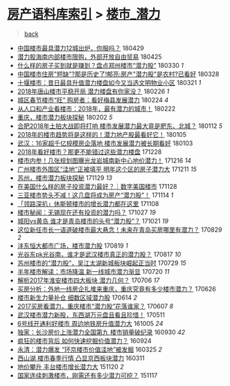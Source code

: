[房产语料库索引](../../README.md)  > [楼市_潜力](楼市_潜力.md)
====
> [back](../README.md)

- [中国楼市最具潜力12城出炉，你服吗？](http://jkwz.applinzi.com/ittc/7097499548358542353.html#%E4%B8%AD%E5%9B%BD%E6%A5%BC%E5%B8%82%E6%9C%80%E5%85%B7%E6%BD%9C%E5%8A%9B12%E5%9F%8E%E5%87%BA%E7%82%89%EF%BC%8C%E4%BD%A0%E6%9C%8D%E5%90%97%EF%BC%9F) 180429  
- [潜力股海南内部楼市限购，外部开放自由贸易](http://jkwz.applinzi.com/ittc/7095957355823105041.html#%E6%BD%9C%E5%8A%9B%E8%82%A1%E6%B5%B7%E5%8D%97%E5%86%85%E9%83%A8%E6%A5%BC%E5%B8%82%E9%99%90%E8%B4%AD%EF%BC%8C%E5%A4%96%E9%83%A8%E5%BC%80%E6%94%BE%E8%87%AA%E7%94%B1%E8%B4%B8%E6%98%93) 180425  
- [什么样的房子买到就是赚到？盘点郑州楼市“潜力股”](http://jkwz.applinzi.com/ittc/7086324917274674187.html#%E4%BB%80%E4%B9%88%E6%A0%B7%E7%9A%84%E6%88%BF%E5%AD%90%E4%B9%B0%E5%88%B0%E5%B0%B1%E6%98%AF%E8%B5%9A%E5%88%B0%EF%BC%9F%E7%9B%98%E7%82%B9%E9%83%91%E5%B7%9E%E6%A5%BC%E5%B8%82%E2%80%9C%E6%BD%9C%E5%8A%9B%E8%82%A1%E2%80%9D) 180330 *1* 
- [中国楼市住房&quot;短缺&quot;?那是历史了!郁亮:房产&quot;潜力股&quot;是农村?已看好](http://jkwz.applinzi.com/ittc/7085581610064020487.html#%E4%B8%AD%E5%9B%BD%E6%A5%BC%E5%B8%82%E4%BD%8F%E6%88%BF%26quot%3B%E7%9F%AD%E7%BC%BA%26quot%3B%3F%E9%82%A3%E6%98%AF%E5%8E%86%E5%8F%B2%E4%BA%86%21%E9%83%81%E4%BA%AE%3A%E6%88%BF%E4%BA%A7%26quot%3B%E6%BD%9C%E5%8A%9B%E8%82%A1%26quot%3B%E6%98%AF%E5%86%9C%E6%9D%91%3F%E5%B7%B2%E7%9C%8B%E5%A5%BD) 180328  
- [十堰楼市：昔日最具升值潜力楼盘如今又当选文明物业小区](http://jkwz.applinzi.com/ittc/7082926345254601738.html#%E5%8D%81%E5%A0%B0%E6%A5%BC%E5%B8%82%EF%BC%9A%E6%98%94%E6%97%A5%E6%9C%80%E5%85%B7%E5%8D%87%E5%80%BC%E6%BD%9C%E5%8A%9B%E6%A5%BC%E7%9B%98%E5%A6%82%E4%BB%8A%E5%8F%88%E5%BD%93%E9%80%89%E6%96%87%E6%98%8E%E7%89%A9%E4%B8%9A%E5%B0%8F%E5%8C%BA) 180321 *1* 
- [2018年唐山楼市平稳开局 潜力楼盘有你家没？](http://jkwz.applinzi.com/ittc/7074342659001156625.html#2018%E5%B9%B4%E5%94%90%E5%B1%B1%E6%A5%BC%E5%B8%82%E5%B9%B3%E7%A8%B3%E5%BC%80%E5%B1%80+%E6%BD%9C%E5%8A%9B%E6%A5%BC%E7%9B%98%E6%9C%89%E4%BD%A0%E5%AE%B6%E6%B2%A1%EF%BC%9F) 180226 *1* 
- [城区春节楼市“旺” 购房者：看好梅县发展潜力](http://jkwz.applinzi.com/ittc/7073582802753029127.html#%E5%9F%8E%E5%8C%BA%E6%98%A5%E8%8A%82%E6%A5%BC%E5%B8%82%E2%80%9C%E6%97%BA%E2%80%9D+%E8%B4%AD%E6%88%BF%E8%80%85%EF%BC%9A%E7%9C%8B%E5%A5%BD%E6%A2%85%E5%8E%BF%E5%8F%91%E5%B1%95%E6%BD%9C%E5%8A%9B) 180224 *4* 
- [从人口和产业看楼市：2018年，最有潜力的城市！](http://jkwz.applinzi.com/ittc/7072943982672086027.html#%E4%BB%8E%E4%BA%BA%E5%8F%A3%E5%92%8C%E4%BA%A7%E4%B8%9A%E7%9C%8B%E6%A5%BC%E5%B8%82%EF%BC%9A2018%E5%B9%B4%EF%BC%8C%E6%9C%80%E6%9C%89%E6%BD%9C%E5%8A%9B%E7%9A%84%E5%9F%8E%E5%B8%82%EF%BC%81) 180222  
- [重庆，楼市潜力板块探秘](http://jkwz.applinzi.com/ittc/7065472747562353675.html#%E9%87%8D%E5%BA%86%EF%BC%8C%E6%A5%BC%E5%B8%82%E6%BD%9C%E5%8A%9B%E6%9D%BF%E5%9D%97%E6%8E%A2%E7%A7%98) 180202 *5* 
- [合肥2018年土拍大战即将打响 楼市发展潜力最大竟是肥东、北城？](http://jkwz.applinzi.com/ittc/7057659953630675985.html#%E5%90%88%E8%82%A52018%E5%B9%B4%E5%9C%9F%E6%8B%8D%E5%A4%A7%E6%88%98%E5%8D%B3%E5%B0%86%E6%89%93%E5%93%8D+%E6%A5%BC%E5%B8%82%E5%8F%91%E5%B1%95%E6%BD%9C%E5%8A%9B%E6%9C%80%E5%A4%A7%E7%AB%9F%E6%98%AF%E8%82%A5%E4%B8%9C%E3%80%81%E5%8C%97%E5%9F%8E%EF%BC%9F) 180112 *5* 
- [2018年的楼市趋势将是这样的！潜力地产股最看好它！](http://jkwz.applinzi.com/ittc/7055217947050509323.html#2018%E5%B9%B4%E7%9A%84%E6%A5%BC%E5%B8%82%E8%B6%8B%E5%8A%BF%E5%B0%86%E6%98%AF%E8%BF%99%E6%A0%B7%E7%9A%84%EF%BC%81%E6%BD%9C%E5%8A%9B%E5%9C%B0%E4%BA%A7%E8%82%A1%E6%9C%80%E7%9C%8B%E5%A5%BD%E5%AE%83%EF%BC%81) 180105  
- [武汉：16家超千亿规模房企落地 楼市发展潜力被长期看好](http://jkwz.applinzi.com/ittc/7054399553770357777.html#%E6%AD%A6%E6%B1%89%EF%BC%9A16%E5%AE%B6%E8%B6%85%E5%8D%83%E4%BA%BF%E8%A7%84%E6%A8%A1%E6%88%BF%E4%BC%81%E8%90%BD%E5%9C%B0+%E6%A5%BC%E5%B8%82%E5%8F%91%E5%B1%95%E6%BD%9C%E5%8A%9B%E8%A2%AB%E9%95%BF%E6%9C%9F%E7%9C%8B%E5%A5%BD) 180103  
- [2018年看好楼市？那更不能错过这些潜力楼盘](http://jkwz.applinzi.com/ittc/7051909562024592400.html#2018%E5%B9%B4%E7%9C%8B%E5%A5%BD%E6%A5%BC%E5%B8%82%EF%BC%9F%E9%82%A3%E6%9B%B4%E4%B8%8D%E8%83%BD%E9%94%99%E8%BF%87%E8%BF%99%E4%BA%9B%E6%BD%9C%E5%8A%9B%E6%A5%BC%E7%9B%98) 171228  
- [楼市内参！几张规划图曝光龙岩城南新中心地价潜力！](http://jkwz.applinzi.com/ittc/7047616716010423313.html#%E6%A5%BC%E5%B8%82%E5%86%85%E5%8F%82%EF%BC%81%E5%87%A0%E5%BC%A0%E8%A7%84%E5%88%92%E5%9B%BE%E6%9B%9D%E5%85%89%E9%BE%99%E5%B2%A9%E5%9F%8E%E5%8D%97%E6%96%B0%E4%B8%AD%E5%BF%83%E5%9C%B0%E4%BB%B7%E6%BD%9C%E5%8A%9B%EF%BC%81) 171216 *14* 
- [广州楼市外围区“洼地”正被填平 明年这个区的房子潜力大](http://jkwz.applinzi.com/ittc/7045755914089399312.html#%E5%B9%BF%E5%B7%9E%E6%A5%BC%E5%B8%82%E5%A4%96%E5%9B%B4%E5%8C%BA%E2%80%9C%E6%B4%BC%E5%9C%B0%E2%80%9D%E6%AD%A3%E8%A2%AB%E5%A1%AB%E5%B9%B3+%E6%98%8E%E5%B9%B4%E8%BF%99%E4%B8%AA%E5%8C%BA%E7%9A%84%E6%88%BF%E5%AD%90%E6%BD%9C%E5%8A%9B%E5%A4%A7) 171211 *15* 
- [苏州，楼市潜力板块探秘](http://jkwz.applinzi.com/ittc/7041314228324008977.html#%E8%8B%8F%E5%B7%9E%EF%BC%8C%E6%A5%BC%E5%B8%82%E6%BD%9C%E5%8A%9B%E6%9D%BF%E5%9D%97%E6%8E%A2%E7%A7%98) 171129 *13* 
- [在美国什么样的房子投资潜力最好？｜数字美国楼市](http://jkwz.applinzi.com/ittc/7040919434695279633.html#%E5%9C%A8%E7%BE%8E%E5%9B%BD%E4%BB%80%E4%B9%88%E6%A0%B7%E7%9A%84%E6%88%BF%E5%AD%90%E6%8A%95%E8%B5%84%E6%BD%9C%E5%8A%9B%E6%9C%80%E5%A5%BD%EF%BC%9F%EF%BD%9C%E6%95%B0%E5%AD%97%E7%BE%8E%E5%9B%BD%E6%A5%BC%E5%B8%82) 171128  
- [三亚楼市势头不减！这几盘将成为房产“潜力股”！](http://jkwz.applinzi.com/ittc/7035760484811277328.html#%E4%B8%89%E4%BA%9A%E6%A5%BC%E5%B8%82%E5%8A%BF%E5%A4%B4%E4%B8%8D%E5%87%8F%EF%BC%81%E8%BF%99%E5%87%A0%E7%9B%98%E5%B0%86%E6%88%90%E4%B8%BA%E6%88%BF%E4%BA%A7%E2%80%9C%E6%BD%9C%E5%8A%9B%E8%82%A1%E2%80%9D%EF%BC%81) 171114 *1* 
- [「领路深扒」休斯顿楼市的增长潜力都在这里](http://jkwz.applinzi.com/ittc/7033619998101210128.html#%E3%80%8C%E9%A2%86%E8%B7%AF%E6%B7%B1%E6%89%92%E3%80%8D%E4%BC%91%E6%96%AF%E9%A1%BF%E6%A5%BC%E5%B8%82%E7%9A%84%E5%A2%9E%E9%95%BF%E6%BD%9C%E5%8A%9B%E9%83%BD%E5%9C%A8%E8%BF%99%E9%87%8C) 171108  
- [楼市秘闻：无锡现在还有投资的潜力吗？](http://jkwz.applinzi.com/ittc/7029076939929814032.html#%E6%A5%BC%E5%B8%82%E7%A7%98%E9%97%BB%EF%BC%9A%E6%97%A0%E9%94%A1%E7%8E%B0%E5%9C%A8%E8%BF%98%E6%9C%89%E6%8A%95%E8%B5%84%E7%9A%84%E6%BD%9C%E5%8A%9B%E5%90%97%EF%BC%9F) 171027 *19* 
- [城阳vs黄岛 谁才是青岛楼市的头号“潜力股”？](http://jkwz.applinzi.com/ittc/7026783398515966993.html#%E5%9F%8E%E9%98%B3vs%E9%BB%84%E5%B2%9B+%E8%B0%81%E6%89%8D%E6%98%AF%E9%9D%92%E5%B2%9B%E6%A5%BC%E5%B8%82%E7%9A%84%E5%A4%B4%E5%8F%B7%E2%80%9C%E6%BD%9C%E5%8A%9B%E8%82%A1%E2%80%9D%EF%BC%9F) 171021 *19* 
- [这位新任市长一语道破楼市最大悬念！未来在青岛买房哪里有潜力？](http://jkwz.applinzi.com/ittc/7007367089239884816.html#%E8%BF%99%E4%BD%8D%E6%96%B0%E4%BB%BB%E5%B8%82%E9%95%BF%E4%B8%80%E8%AF%AD%E9%81%93%E7%A0%B4%E6%A5%BC%E5%B8%82%E6%9C%80%E5%A4%A7%E6%82%AC%E5%BF%B5%EF%BC%81%E6%9C%AA%E6%9D%A5%E5%9C%A8%E9%9D%92%E5%B2%9B%E4%B9%B0%E6%88%BF%E5%93%AA%E9%87%8C%E6%9C%89%E6%BD%9C%E5%8A%9B%EF%BC%9F) 170829 *2* 
- [沣东恒大都市广场，楼市潜力股](http://jkwz.applinzi.com/ittc/7003468646301828113.html#%E6%B2%A3%E4%B8%9C%E6%81%92%E5%A4%A7%E9%83%BD%E5%B8%82%E5%B9%BF%E5%9C%BA%EF%BC%8C%E6%A5%BC%E5%B8%82%E6%BD%9C%E5%8A%9B%E8%82%A1) 170819 *1* 
- [光谷东pk光谷南，谁才是武汉楼市真正的潜力股？](http://jkwz.applinzi.com/ittc/7002683534396097553.html#%E5%85%89%E8%B0%B7%E4%B8%9Cpk%E5%85%89%E8%B0%B7%E5%8D%97%EF%BC%8C%E8%B0%81%E6%89%8D%E6%98%AF%E6%AD%A6%E6%B1%89%E6%A5%BC%E5%B8%82%E7%9C%9F%E6%AD%A3%E7%9A%84%E6%BD%9C%E5%8A%9B%E8%82%A1%EF%BC%9F) 170817 *10* 
- [苏州楼市的“潜力股”，吴江太湖新城板块崛起正当时](http://jkwz.applinzi.com/ittc/6995638495245501456.html#%E8%8B%8F%E5%B7%9E%E6%A5%BC%E5%B8%82%E7%9A%84%E2%80%9C%E6%BD%9C%E5%8A%9B%E8%82%A1%E2%80%9D%EF%BC%8C%E5%90%B4%E6%B1%9F%E5%A4%AA%E6%B9%96%E6%96%B0%E5%9F%8E%E6%9D%BF%E5%9D%97%E5%B4%9B%E8%B5%B7%E6%AD%A3%E5%BD%93%E6%97%B6) 170729 *15* 
- [半年楼市解读：市场降温 新一线城市潜力渐显](http://jkwz.applinzi.com/ittc/6992347453708567568.html#%E5%8D%8A%E5%B9%B4%E6%A5%BC%E5%B8%82%E8%A7%A3%E8%AF%BB%EF%BC%9A%E5%B8%82%E5%9C%BA%E9%99%8D%E6%B8%A9+%E6%96%B0%E4%B8%80%E7%BA%BF%E5%9F%8E%E5%B8%82%E6%BD%9C%E5%8A%9B%E6%B8%90%E6%98%BE) 170720 *11* 
- [解析2017年淮安楼市四大板块 潜力几何？](http://jkwz.applinzi.com/ittc/6987126786331509776.html#%E8%A7%A3%E6%9E%902017%E5%B9%B4%E6%B7%AE%E5%AE%89%E6%A5%BC%E5%B8%82%E5%9B%9B%E5%A4%A7%E6%9D%BF%E5%9D%97+%E6%BD%9C%E5%8A%9B%E5%87%A0%E4%BD%95%EF%BC%9F) 170706 *17* 
- [买房分析：外地一线房企扎堆来重庆，重庆究竟有多少楼市潜力？](http://jkwz.applinzi.com/ittc/6983536390972113925.html#%E4%B9%B0%E6%88%BF%E5%88%86%E6%9E%90%EF%BC%9A%E5%A4%96%E5%9C%B0%E4%B8%80%E7%BA%BF%E6%88%BF%E4%BC%81%E6%89%8E%E5%A0%86%E6%9D%A5%E9%87%8D%E5%BA%86%EF%BC%8C%E9%87%8D%E5%BA%86%E7%A9%B6%E7%AB%9F%E6%9C%89%E5%A4%9A%E5%B0%91%E6%A5%BC%E5%B8%82%E6%BD%9C%E5%8A%9B%EF%BC%9F) 170626  
- [楼市新生力量补仓 细数区域潜力股](http://jkwz.applinzi.com/ittc/6978913134868694020.html#%E6%A5%BC%E5%B8%82%E6%96%B0%E7%94%9F%E5%8A%9B%E9%87%8F%E8%A1%A5%E4%BB%93+%E7%BB%86%E6%95%B0%E5%8C%BA%E5%9F%9F%E6%BD%9C%E5%8A%9B%E8%82%A1) 170614 *2* 
- [2017买房看潜力，重庆楼市“潜力股”花落谁家？](http://jkwz.applinzi.com/ittc/6976450801726653444.html#2017%E4%B9%B0%E6%88%BF%E7%9C%8B%E6%BD%9C%E5%8A%9B%EF%BC%8C%E9%87%8D%E5%BA%86%E6%A5%BC%E5%B8%82%E2%80%9C%E6%BD%9C%E5%8A%9B%E8%82%A1%E2%80%9D%E8%8A%B1%E8%90%BD%E8%B0%81%E5%AE%B6%EF%BC%9F) 170607 *8* 
- [武汉楼市潜力新股，东西湖万元盘且看且珍惜！](http://jkwz.applinzi.com/ittc/6966450716427158532.html#%E6%AD%A6%E6%B1%89%E6%A5%BC%E5%B8%82%E6%BD%9C%E5%8A%9B%E6%96%B0%E8%82%A1%EF%BC%8C%E4%B8%9C%E8%A5%BF%E6%B9%96%E4%B8%87%E5%85%83%E7%9B%98%E4%B8%94%E7%9C%8B%E4%B8%94%E7%8F%8D%E6%83%9C%EF%BC%81) 170511  
- [6号线开通利好楼市 周边地铁房升值潜力大](http://jkwz.applinzi.com/ittc/6885271544648958981.html#6%E5%8F%B7%E7%BA%BF%E5%BC%80%E9%80%9A%E5%88%A9%E5%A5%BD%E6%A5%BC%E5%B8%82+%E5%91%A8%E8%BE%B9%E5%9C%B0%E9%93%81%E6%88%BF%E5%8D%87%E5%80%BC%E6%BD%9C%E5%8A%9B%E5%A4%A7) 161005 *24* 
- [独家：长沙房价上涨潜力全国第九 楼市销量破纪录](http://jkwz.applinzi.com/ittc/6883616793565856773.html#%E7%8B%AC%E5%AE%B6%EF%BC%9A%E9%95%BF%E6%B2%99%E6%88%BF%E4%BB%B7%E4%B8%8A%E6%B6%A8%E6%BD%9C%E5%8A%9B%E5%85%A8%E5%9B%BD%E7%AC%AC%E4%B9%9D+%E6%A5%BC%E5%B8%82%E9%94%80%E9%87%8F%E7%A0%B4%E7%BA%AA%E5%BD%95) 160930 *42* 
- [疯狂的楼市背后 如何快速挖掘价值潜力？](http://jkwz.applinzi.com/ittc/6881573932892685316.html#%E7%96%AF%E7%8B%82%E7%9A%84%E6%A5%BC%E5%B8%82%E8%83%8C%E5%90%8E+%E5%A6%82%E4%BD%95%E5%BF%AB%E9%80%9F%E6%8C%96%E6%8E%98%E4%BB%B7%E5%80%BC%E6%BD%9C%E5%8A%9B%EF%BC%9F) 160924  
- [永清：潜力爆发 “环京楼市价值洼地”被发掘](http://jkwz.applinzi.com/ittc/6813347763995542532.html#%E6%B0%B8%E6%B8%85%EF%BC%9A%E6%BD%9C%E5%8A%9B%E7%88%86%E5%8F%91+%E2%80%9C%E7%8E%AF%E4%BA%AC%E6%A5%BC%E5%B8%82%E4%BB%B7%E5%80%BC%E6%B4%BC%E5%9C%B0%E2%80%9D%E8%A2%AB%E5%8F%91%E6%8E%98) 160325 *2* 
- [西山湖 楼市春季行情 凸显京西板块潜力](http://jkwz.applinzi.com/ittc/6808381307386070021.html#%E8%A5%BF%E5%B1%B1%E6%B9%96+%E6%A5%BC%E5%B8%82%E6%98%A5%E5%AD%A3%E8%A1%8C%E6%83%85+%E5%87%B8%E6%98%BE%E4%BA%AC%E8%A5%BF%E6%9D%BF%E5%9D%97%E6%BD%9C%E5%8A%9B) 160311  
- [地价攀升 丰台楼市增长潜力大](http://jkwz.applinzi.com/ittc/6766580020663550981.html#%E5%9C%B0%E4%BB%B7%E6%94%80%E5%8D%87+%E4%B8%B0%E5%8F%B0%E6%A5%BC%E5%B8%82%E5%A2%9E%E9%95%BF%E6%BD%9C%E5%8A%9B%E5%A4%A7) 151120 *2* 
- [国家连续刺激楼市，刚需还有多少潜力可挖？](http://jkwz.applinzi.com/ittc/6765607632903865348.html#%E5%9B%BD%E5%AE%B6%E8%BF%9E%E7%BB%AD%E5%88%BA%E6%BF%80%E6%A5%BC%E5%B8%82%EF%BC%8C%E5%88%9A%E9%9C%80%E8%BF%98%E6%9C%89%E5%A4%9A%E5%B0%91%E6%BD%9C%E5%8A%9B%E5%8F%AF%E6%8C%96%EF%BC%9F) 151117  
